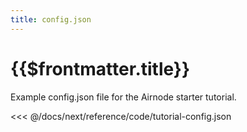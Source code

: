 ```yaml
---
title: config.json
---
```


# {{$frontmatter.title}}

Example config.json file for the Airnode starter tutorial.

<<< @/docs/next/reference/code/tutorial-config.json
